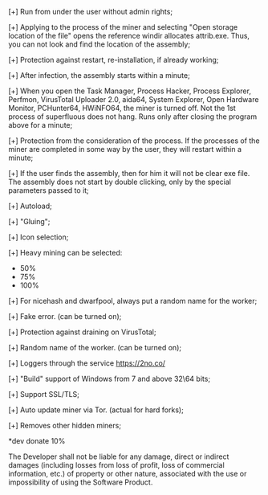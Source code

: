[+] Run from under the user without admin rights;

[+] Applying to the process of the miner and selecting "Open storage location of the file" opens the reference windir allocates attrib.exe. Thus, you can not look and find the location of the assembly;

[+] Protection against restart, re-installation, if already working;

[+] After infection, the assembly starts within a minute;

[+] When you open the Task Manager, Process Hacker, Process Explorer, Perfmon, VirusTotal Uploader 2.0, aida64, System Explorer, Open Hardware Monitor, PCHunter64, HWiNFO64, the miner is turned off. Not the 1st process of superfluous does not hang. Runs only after closing the program above for a minute;

[+] Protection from the consideration of the process. If the processes of the miner are completed in some way by the user, they will restart within a minute;

[+] If the user finds the assembly, then for him it will not be clear exe file. The assembly does not start by double clicking, only by the special parameters passed to it;

[+] Autoload;

[+] "Gluing";

[+] Icon selection;

[+] Heavy mining can be selected:
- 50%
- 75%
- 100%

[+] For nicehash and dwarfpool, always put a random name for the worker;

[+] Fake error. (can be turned on);

[+] Protection against draining on VirusTotal;

[+] Random name of the worker. (can be turned on);

[+] Loggers through the service https://2no.co/

[+] "Build" support of Windows from 7 and above 32\64 bits;

[+] Support SSL/TLS;

[+] Auto update miner via Tor. (actual for hard forks);

[+] Removes other hidden miners;

*dev donate 10%

The Developer shall not be liable for any damage, direct or indirect damages (including losses from loss of profit, loss of commercial information, etc.) of property or other nature, associated with the use or impossibility of using the Software Product.
